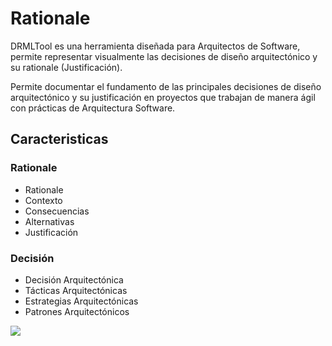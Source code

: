 # Rationale

DRMLTool es una herramienta diseñada para Arquitectos de Software, permite representar visualmente las decisiones de diseño arquitectónico y su rationale (Justificación).

Permite documentar el fundamento de las principales decisiones de diseño arquitectónico y su justificación en proyectos que trabajan de manera ágil con prácticas de Arquitectura Software.

## Caracteristicas

### Rationale
- Rationale
- Contexto
- Consecuencias
- Alternativas
- Justificación

### Decisión
- Decisión Arquitectónica
- Tácticas Arquitectónicas
- Estrategias Arquitectónicas
- Patrones Arquitectónicos


![](https://i.ibb.co/5hvWmr8/Rationale.png)
